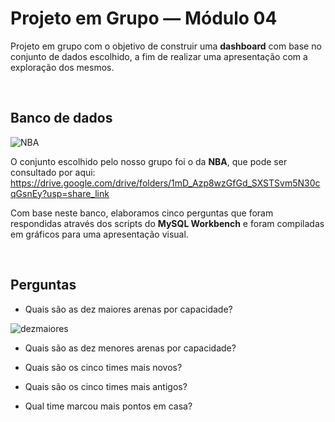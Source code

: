 # Projeto em Grupo — Módulo 04

Projeto em grupo com o objetivo de construir uma **dashboard** com base no conjunto de dados escolhido, a fim de realizar uma
apresentação com a exploração dos mesmos.

&nbsp;

## Banco de dados

![NBA](https://user-images.githubusercontent.com/109765899/216718690-60f496fa-43c3-490e-85b1-695f8e98ecc3.png)

O conjunto escolhido pelo nosso grupo foi o da **NBA**, que pode ser consultado por aqui: https://drive.google.com/drive/folders/1mD_Azp8wzGfGd_SXSTSvm5N30cqGsnEy?usp=share_link

Com base neste banco, elaboramos cinco perguntas que foram respondidas através dos scripts do **MySQL Workbench** e foram compiladas em gráficos para uma apresentação visual.

&nbsp;

## Perguntas

- Quais são as dez maiores arenas por capacidade?

![dezmaiores](https://user-images.githubusercontent.com/109765899/216722514-6090f71b-a101-4dc7-b0af-1f9410ce4328.jpg)


- Quais são as dez menores arenas por capacidade?

- Quais são os cinco times mais novos?

- Quais são os cinco times mais antigos?

- Qual time marcou mais pontos em casa?
